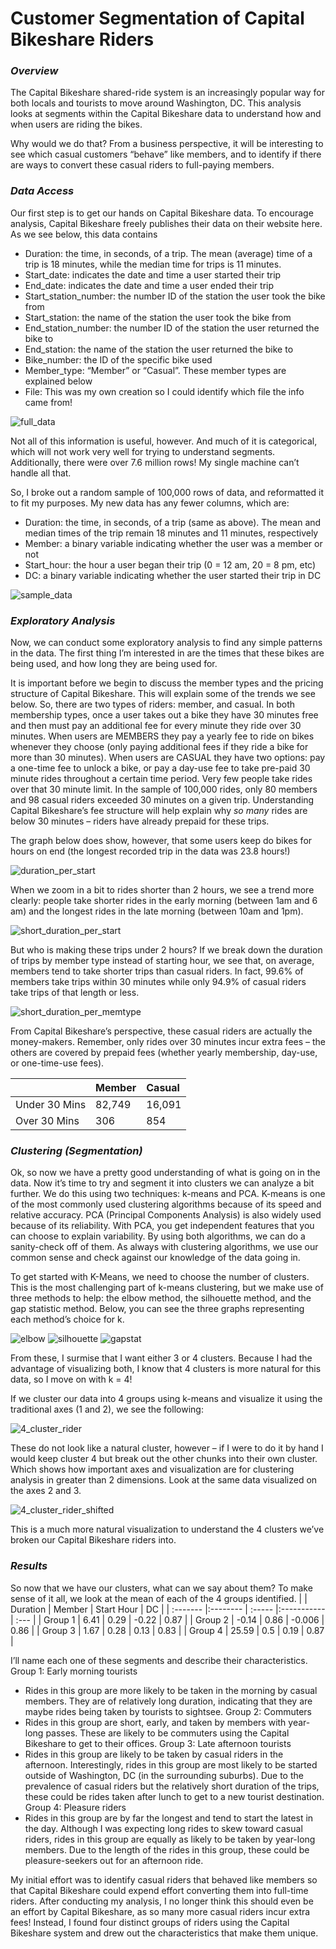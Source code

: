 # Customer Segmentation of Capital Bikeshare Riders

### *Overview*

The Capital Bikeshare shared-ride system is an increasingly popular way for both locals and tourists to move around Washington, DC. 
This analysis looks at segments within the Capital Bikeshare data to understand how and when users are riding the bikes.

Why would we do that? From a business perspective, it will be interesting to see which casual customers “behave” like members, 
and to identify if there are ways to convert these casual riders to full-paying members.

### *Data Access*

Our first step is to get our hands on Capital Bikeshare data. 
To encourage analysis, Capital Bikeshare freely publishes their data on their website here. As we see below, this data contains
 - Duration: the time, in seconds, of a trip. The mean (average) time of a trip is 18 minutes, while the median time for trips is 11 minutes.
 - Start_date: indicates the date and time a user started their trip
 - End_date: indicates the date and time a user ended their trip
 - Start_station_number: the number ID of the station the user took the bike from
 - Start_station: the name of the station the user took the bike from 
 - End_station_number: the number ID of the station the user returned the bike to
 - End_station: the name of the station the user returned the bike to
 - Bike_number: the ID of the specific bike used
 - Member_type: “Member” or “Casual”. These member types are explained below
 - File: This was my own creation so I could identify which file the info came from! 
 
![full_data](https://github.com/mathyjokes/Cabi_Segmentation/blob/main/images/4_data_full_glimpse.PNG)
 
Not all of this information is useful, however. And much of it is categorical, which will not work very well for trying to understand segments. 
Additionally, there were over 7.6 million rows! My single machine can’t handle all that.

So, I broke out a random sample of 100,000 rows of data, and reformatted it to fit my purposes. My new data has any fewer columns, which are:
 - Duration: the time, in seconds, of a trip (same as above). The mean and median times of the trip remain 18 minutes and 11 minutes, respectively
 - Member: a binary variable indicating whether the user was a member or not
 - Start_hour: the hour a user began their trip (0 = 12 am, 20 = 8 pm, etc)
 - DC: a binary variable indicating whether the user started their trip in DC
 
![sample_data](https://github.com/mathyjokes/Cabi_Segmentation/blob/main/images/5_data_restructured_glimpse.PNG)

### *Exploratory Analysis*

Now, we can conduct some exploratory analysis to find any simple patterns in the data. 
The first thing I’m interested in are the times that these bikes are being used, and how long they are being used for.

It is important before we begin to discuss the member types and the pricing structure of Capital Bikeshare. 
This will explain some of the trends we see below. So, there are two types of riders: member, and casual. 
In both membership types, once a user takes out a bike they have 30 minutes free and then must pay an additional fee for every minute they ride over 30 minutes. 
When users are MEMBERS they pay a yearly fee to ride on bikes whenever they choose (only paying additional fees if they ride a bike for more than 30 minutes).
When users are CASUAL they have two options: pay a one-time fee to unlock a bike, or pay a day-use fee to take pre-paid 30 minute rides throughout a certain time period.
Very few people take rides over that 30 minute limit. 
In the sample of 100,000 rides, only 80 members and 98 casual riders exceeded 30 minutes on a given trip. 
Understanding Capital Bikeshare’s fee structure will help explain why *so many* rides are below 30 minutes – riders have already prepaid for these trips. 

The graph below does show, however, that some users keep do bikes for hours on end (the longest recorded trip in the data was 23.8 hours!)

![duration_per_start](https://github.com/mathyjokes/Cabi_Segmentation/blob/main/images/6_trip_duration_per_start_hour.png)

When we zoom in a bit to rides shorter than 2 hours, we see a trend more clearly: 
people take shorter rides in the early morning (between 1am and 6 am) and the longest rides in the late morning (between 10am and 1pm).

![short_duration_per_start](https://github.com/mathyjokes/Cabi_Segmentation/blob/main/images/7_shorter_trip_duration_per_start_hour.png)

But who is making these trips under 2 hours? If we break down the duration of trips by member type instead of starting hour, we see that, 
on average, members tend to take shorter trips than casual riders. 
In fact, 99.6% of members take trips within 30 minutes while only 94.9% of casual riders take trips of that length or less. 

![short_duration_per_memtype](https://github.com/mathyjokes/Cabi_Segmentation/blob/main/images/8c_shorter_trip_duration_per_memtype.png)

From Capital Bikeshare’s perspective, these casual riders are actually the money-makers. 
Remember, only rides over 30 minutes incur extra fees – the others are covered by prepaid fees (whether yearly membership, day-use, or one-time-use fees).

|               |Member  |Casual  |
| :------------ |:------ |:------ |
| Under 30 Mins | 82,749 | 16,091 |
| Over 30 Mins  | 306    | 854    |


### *Clustering (Segmentation)*
Ok, so now we have a pretty good understanding of what is going on in the data. 
Now it’s time to try and segment it into clusters we can analyze a bit further. 
We do this using two techniques: k-means and PCA. K-means is one of the most commonly used clustering algorithms because of its speed and relative accuracy. 
PCA (Principal Components Analysis) is also widely used because of its reliability. 
With PCA, you get independent features that you can choose to explain variability. 
By using both algorithms, we can do a sanity-check off of them. 
As always with clustering algorithms, we use our common sense and check against our knowledge of the data going in. 

To get started with K-Means, we need to choose the number of clusters. 
This is the most challenging part of k-means clustering, but we make use of three methods to help: 
the elbow method, the silhouette method, and the gap statistic method. Below, you can see the three graphs representing each method’s choice for k.

![elbow](https://github.com/mathyjokes/Cabi_Segmentation/blob/main/images/11_kmeans_elbow_method.png)
![silhouette](https://github.com/mathyjokes/Cabi_Segmentation/blob/main/images/12_kmeans_silhouette_method.png)
![gapstat](https://github.com/mathyjokes/Cabi_Segmentation/blob/main/images/13_kmeans_gapstat_method.png)

From these, I surmise that I want either 3 or 4 clusters. Because I had the advantage of visualizing both, 
I know that 4 clusters is more natural for this data, so I move on with k = 4!

If we cluster our data into 4 groups using k-means and visualize it using the traditional axes (1 and 2), we see the following:

![4_cluster_rider](https://github.com/mathyjokes/Cabi_Segmentation/blob/main/images/16_rider_4_clusters.png)

These do not look like a natural cluster, however – if I were to do it by hand I would keep cluster 4 but break out the other chunks into their own cluster. 
Which shows how important axes and visualization are for clustering analysis in greater than 2 dimensions. 
Look at the same data visualized on the axes 2 and 3.

![4_cluster_rider_shifted](https://github.com/mathyjokes/Cabi_Segmentation/blob/main/images/17_rider_4_clusters_shifted_axes.png)

This is a much more natural visualization to understand the 4 clusters we’ve broken our Capital Bikeshare riders into.

### *Results*
So now that we have our clusters, what can we say about them? To make sense of it all, we look at the mean of each of the 4 groups identified.
|          | Duration | Member |	Start Hour | DC   |
| :------- |:-------- | :----- |:----------- | :--- |
| Group 1  | 6.41	    | 0.29   | -0.22	     | 0.87 |
| Group 2  | -0.14	  | 0.86	 | -0.006	     | 0.86 |
| Group 3	 | 1.67	    | 0.28   | 0.13	       | 0.83 |
| Group 4	 | 25.59	  | 0.5	   | 0.19	       | 0.87 |



I’ll name each one of these segments and describe their characteristics.
Group 1: Early morning tourists 
 - Rides in this group are more likely to be taken in the morning by casual members. They are of relatively long duration, indicating that they are maybe rides being taken by tourists to sightsee.
Group 2: Commuters
 - Rides in this group are short, early, and taken by members with year-long passes. These are likely to be commuters using the Capital Bikeshare to get to their offices.
Group 3: Late afternoon tourists
 - Rides in this group are likely to be taken by casual riders in the afternoon. Interestingly, rides in this group are most likely to be started outside of Washington, DC (in the surrounding suburbs). Due to the prevalence of casual riders but the relatively short duration of the trips, these could be rides taken after lunch to get to a new tourist destination.
Group 4: Pleasure riders
 - Rides in this group are by far the longest and tend to start the latest in the day. Although I was expecting long rides to skew toward casual riders, rides in this group are equally as likely to be taken by year-long members. Due to the length of the rides in this group, these could be pleasure-seekers out for an afternoon ride.

My initial effort was to identify casual riders that behaved like members so that Capital Bikeshare could expend effort converting them into full-time riders. 
After conducting my analysis, I no longer think this should even be an effort by Capital Bikeshare, as so many more casual riders incur extra fees! 
Instead, I found four distinct groups of riders using the Capital Bikeshare system and drew out the characteristics that make them unique.

